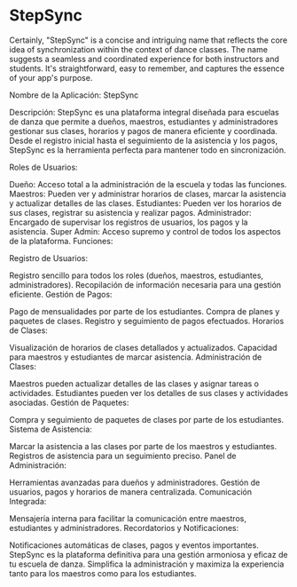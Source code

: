 # StepSync
Certainly, "StepSync" is a concise and intriguing name that reflects the core idea of synchronization within the context of dance classes. The name suggests a seamless and coordinated experience for both instructors and students. It's straightforward, easy to remember, and captures the essence of your app's purpose.


Nombre de la Aplicación: StepSync

Descripción:
StepSync es una plataforma integral diseñada para escuelas de danza que permite a dueños, maestros, estudiantes y administradores gestionar sus clases, horarios y pagos de manera eficiente y coordinada. Desde el registro inicial hasta el seguimiento de la asistencia y los pagos, StepSync es la herramienta perfecta para mantener todo en sincronización.

Roles de Usuarios:

Dueño: Acceso total a la administración de la escuela y todas las funciones.
Maestros: Pueden ver y administrar horarios de clases, marcar la asistencia y actualizar detalles de las clases.
Estudiantes: Pueden ver los horarios de sus clases, registrar su asistencia y realizar pagos.
Administrador: Encargado de supervisar los registros de usuarios, los pagos y la asistencia.
Super Admin: Acceso supremo y control de todos los aspectos de la plataforma.
Funciones:

Registro de Usuarios:

Registro sencillo para todos los roles (dueños, maestros, estudiantes, administradores).
Recopilación de información necesaria para una gestión eficiente.
Gestión de Pagos:

Pago de mensualidades por parte de los estudiantes.
Compra de planes y paquetes de clases.
Registro y seguimiento de pagos efectuados.
Horarios de Clases:

Visualización de horarios de clases detallados y actualizados.
Capacidad para maestros y estudiantes de marcar asistencia.
Administración de Clases:

Maestros pueden actualizar detalles de las clases y asignar tareas o actividades.
Estudiantes pueden ver los detalles de sus clases y actividades asociadas.
Gestión de Paquetes:

Compra y seguimiento de paquetes de clases por parte de los estudiantes.
Sistema de Asistencia:

Marcar la asistencia a las clases por parte de los maestros y estudiantes.
Registros de asistencia para un seguimiento preciso.
Panel de Administración:

Herramientas avanzadas para dueños y administradores.
Gestión de usuarios, pagos y horarios de manera centralizada.
Comunicación Integrada:

Mensajería interna para facilitar la comunicación entre maestros, estudiantes y administradores.
Recordatorios y Notificaciones:

Notificaciones automáticas de clases, pagos y eventos importantes.
StepSync es la plataforma definitiva para una gestión armoniosa y eficaz de tu escuela de danza. Simplifica la administración y maximiza la experiencia tanto para los maestros como para los estudiantes.
